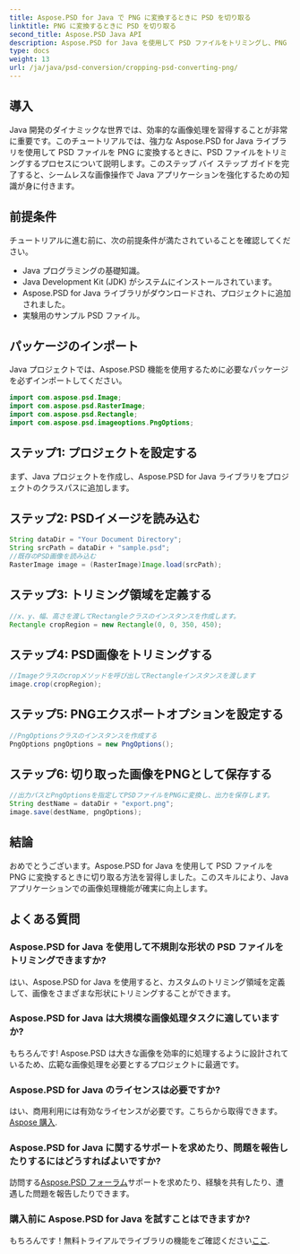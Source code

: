 ```yaml
---
title: Aspose.PSD for Java で PNG に変換するときに PSD を切り取る
linktitle: PNG に変換するときに PSD を切り取る
second_title: Aspose.PSD Java API
description: Aspose.PSD for Java を使用して PSD ファイルをトリミングし、PNG に変換する方法を学びます。効率的な画像処理で Java アプリケーションを強化します。
type: docs
weight: 13
url: /ja/java/psd-conversion/cropping-psd-converting-png/
---
```

## 導入
Java 開発のダイナミックな世界では、効率的な画像処理を習得することが非常に重要です。このチュートリアルでは、強力な Aspose.PSD for Java ライブラリを使用して PSD ファイルを PNG に変換するときに、PSD ファイルをトリミングするプロセスについて説明します。このステップ バイ ステップ ガイドを完了すると、シームレスな画像操作で Java アプリケーションを強化するための知識が身に付きます。
## 前提条件
チュートリアルに進む前に、次の前提条件が満たされていることを確認してください。
- Java プログラミングの基礎知識。
- Java Development Kit (JDK) がシステムにインストールされています。
- Aspose.PSD for Java ライブラリがダウンロードされ、プロジェクトに追加されました。
- 実験用のサンプル PSD ファイル。
## パッケージのインポート
Java プロジェクトでは、Aspose.PSD 機能を使用するために必要なパッケージを必ずインポートしてください。
```java
import com.aspose.psd.Image;
import com.aspose.psd.RasterImage;
import com.aspose.psd.Rectangle;
import com.aspose.psd.imageoptions.PngOptions;
```
## ステップ1: プロジェクトを設定する
まず、Java プロジェクトを作成し、Aspose.PSD for Java ライブラリをプロジェクトのクラスパスに追加します。
## ステップ2: PSDイメージを読み込む
```java
String dataDir = "Your Document Directory";
String srcPath = dataDir + "sample.psd";
//既存のPSD画像を読み込む
RasterImage image = (RasterImage)Image.load(srcPath);
```
## ステップ3: トリミング領域を定義する
```java
//x、y、幅、高さを渡してRectangleクラスのインスタンスを作成します。
Rectangle cropRegion = new Rectangle(0, 0, 350, 450);
```
## ステップ4: PSD画像をトリミングする
```java
//Imageクラスのcropメソッドを呼び出してRectangleインスタンスを渡します
image.crop(cropRegion);
```
## ステップ5: PNGエクスポートオプションを設定する
```java
//PngOptionsクラスのインスタンスを作成する
PngOptions pngOptions = new PngOptions();
```
## ステップ6: 切り取った画像をPNGとして保存する
```java
//出力パスとPngOptionsを指定してPSDファイルをPNGに変換し、出力を保存します。
String destName = dataDir + "export.png";
image.save(destName, pngOptions);
```
## 結論
おめでとうございます。Aspose.PSD for Java を使用して PSD ファイルを PNG に変換するときに切り取る方法を習得しました。このスキルにより、Java アプリケーションでの画像処理機能が確実に向上します。
## よくある質問
### Aspose.PSD for Java を使用して不規則な形状の PSD ファイルをトリミングできますか?
はい、Aspose.PSD for Java を使用すると、カスタムのトリミング領域を定義して、画像をさまざまな形状にトリミングすることができます。
### Aspose.PSD for Java は大規模な画像処理タスクに適していますか?
もちろんです! Aspose.PSD は大きな画像を効率的に処理するように設計されているため、広範な画像処理を必要とするプロジェクトに最適です。
### Aspose.PSD for Java のライセンスは必要ですか?
はい、商用利用には有効なライセンスが必要です。こちらから取得できます。[Aspose 購入](https://purchase.aspose.com/buy).
### Aspose.PSD for Java に関するサポートを求めたり、問題を報告したりするにはどうすればよいですか?
訪問する[Aspose.PSD フォーラム](https://forum.aspose.com/c/psd/34)サポートを求めたり、経験を共有したり、遭遇した問題を報告したりできます。
### 購入前に Aspose.PSD for Java を試すことはできますか?
もちろんです！無料トライアルでライブラリの機能をご確認ください[ここ](https://releases.aspose.com/).